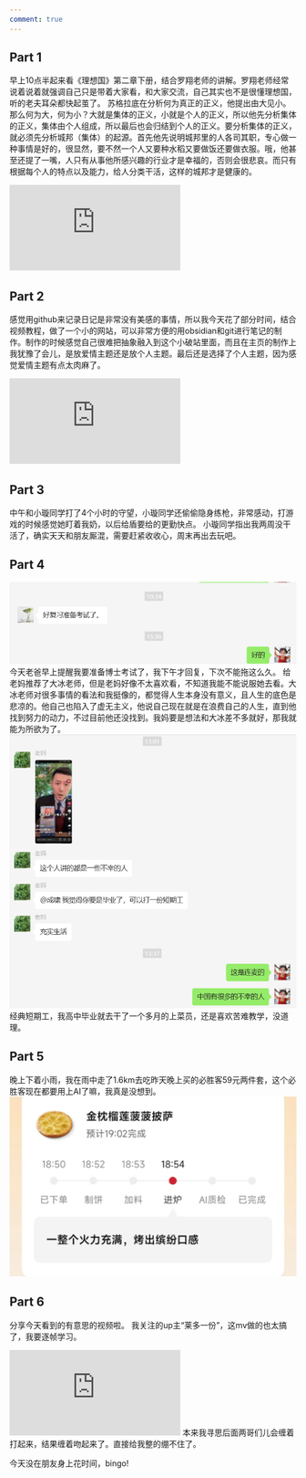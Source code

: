 ```yaml
---
comment: true
---
```

## Part 1
早上10点半起来看《理想国》第二章下册，结合罗翔老师的讲解。罗翔老师经常说着说着就强调自己只是带着大家看，和大家交流，自己其实也不是很懂理想国，听的老夫耳朵都快起茧了。
苏格拉底在分析何为真正的正义，他提出由大见小。那么何为大，何为小？大就是集体的正义，小就是个人的正义，所以他先分析集体的正义，集体由个人组成，所以最后也会归结到个人的正义。要分析集体的正义，就必须先分析城邦（集体）的起源。首先他先说明城邦里的人各司其职，专心做一种事情是好的，很显然，要不然一个人又要种水稻又要做饭还要做衣服。哦，他甚至还提了一嘴，人只有从事他所感兴趣的行业才是幸福的，否则会很悲哀。而只有根据每个人的特点以及能力，给人分类干活，这样的城邦才是健康的。

<iframe src="https://player.bilibili.com/player.html?isOutside=true&aid=940650445&bvid=BV16W4y1U7sw&cid=765568769&p=4&autoplay=0" scrolling="no" border="0" frameborder="no" framespacing="0" allowfullscreen="true"></iframe>

## Part 2
感觉用github来记录日记是非常没有美感的事情，所以我今天花了部分时间，结合视频教程，做了一个小的网站，可以非常方便的用obsidian和git进行笔记的制作。制作的时候感觉自己很难把抽象融入到这个小破站里面，而且在主页的制作上我犹豫了会儿，是放爱情主题还是放个人主题。最后还是选择了个人主题，因为感觉爱情主题有点太肉麻了。
<iframe src="https://player.bilibili.com/player.html?isOutside=true&aid=112699639859709&bvid=BV19X3veCEn5&cid=500001599823789&p=1&autoplay=false" scrolling="no" border="0" frameborder="no" framespacing="0" allowfullscreen="true"></iframe>

## Part 3
中午和小璇同学打了4个小时的守望，小璇同学还偷偷隐身练枪，非常感动，打游戏的时候感觉她盯着我奶，以后给盾要给的更勤快点。
小璇同学指出我两周没干活了，确实天天和朋友厮混，需要赶紧收收心，周末再出去玩吧。

## Part 4
![](../../图片/2.17老子的叮嘱.png)
今天老爸早上提醒我要准备博士考试了，我下午才回复，下次不能拖这么久。
给老妈推荐了大冰老师，但是老妈好像不太喜欢看，不知道我能不能说服她去看。大冰老师对很多事情的看法和我挺像的，都觉得人生本身没有意义，且人生的底色是悲凉的。他自己也陷入了虚无主义，他说自己现在就是在浪费自己的人生，直到他找到努力的动力，不过目前他还没找到。我妈要是想法和大冰差不多就好，那我就能为所欲为了。
![](../../图片/2.17大冰老师.png)
经典短期工，我高中毕业就去干了一个多月的上菜员，还是喜欢苦难教学，没道理。
## Part 5 
晚上下着小雨，我在雨中走了1.6km去吃昨天晚上买的必胜客59元两件套，这个必胜客现在都要用上AI了嘛，我真是没想到。
![](../../图片/107500e2c9c9a008d25f296beb20a40.jpg)

## Part 6
分享今天看到的有意思的视频啦。
我关注的up主“莱多一份”，这mv做的也太搞了，我要逐帧学习。
<iframe src="https://player.bilibili.com/player.html?isOutside=true&aid=114008564703020&bvid=BV1CRANeHEa7&cid=28410317373&p=1&autoplay=false" scrolling="no" border="0" frameborder="no" framespacing="0" allowfullscreen="true"></iframe>
本来我寻思后面两哥们儿会缠着打起来，结果缠着吻起来了。直接给我整的绷不住了。

今天没在朋友身上花时间，bingo!
